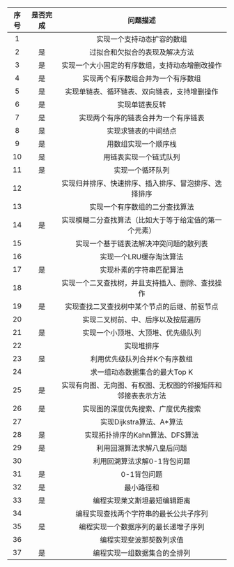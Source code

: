 | 序号 | 是否完成 |                           问题描述                           |
| :--: | :------: | :----------------------------------------------------------: |
|  1   |          |       实现一个支持动态扩容的数组 |
|  2   |    是    |       过拟合和欠拟合的表现及解决方法                |
|  3   |    是    |       实现一个大小固定的有序数组，支持动态增删改操作        |
|  4   |    是    |       实现两个有序数组合并为一个有序数组                 |
|  5   |    是    |       实现单链表、循环链表、双向链表，支持增删操作          |
|  6   |    是    |       实现单链表反转                           |
|  7   |    是    |       实现两个有序的链表合并为一个有序链表            |
|  8   |    是    |       实现求链表的中间结点                       |
|  9   |    是    |       用数组实现一个顺序栈              |
|  10  |    是    |       用链表实现一个链式队列 |
|  11  |    是    |       实现一个循环队列        |
|  12  |          |       实现归并排序、快速排序、插入排序、冒泡排序、选择排序 |
|  13  |          |       实现一个有序数组的二分查找算法 |
|  14  |    是    |       实现模糊二分查找算法（比如大于等于给定值的第一个元素）   |
|  15  |          |       实现一个基于链表法解决冲突问题的散列表 |
|  16  |          |       实现一个LRU缓存淘汰算法 |
|  17  |    是    |       实现朴素的字符串匹配算法|
|  18  |          |       实现一个二叉查找树，并且支持插入、删除、查找操作 |
|  19  |    是    |       实现查找二叉查找树中某个节点的后继、前驱节点|
|  20  |          |       实现二叉树前、中、后序以及按层遍历 |
|  21  |    是    |       实现一个小顶堆、大顶堆、优先级队列|
|  22  |          |       实现堆排序 |
|  23  |    是    |       利用优先级队列合并K个有序数组|
|  24  |          |       求一组动态数据集合的最大Top K |
|  25  |    是    |       实现有向图、无向图、有权图、无权图的邻接矩阵和邻接表表示方法|
|  26  |    是    |       实现图的深度优先搜索、广度优先搜索|
|  27  |          |       实现Dijkstra算法、A*算法 |
|  28  |    是    |       实现拓扑排序的Kahn算法、DFS算法|
|  29  |    是    |       利用回溯算法求解八皇后问题|
|  30  |          |       利用回溯算法求解0-1背包问题|
|  31  |    是    |       0-1背包问题|
|  32  |    是    |       最小路径和|
|  33  |    是    |       编程实现莱文斯坦最短编辑距离|
|  34  |          |       编程实现查找两个字符串的最长公共子序列|
|  35  |    是    |       编程实现一个数据序列的最长递增子序列|
|  36  |          |       编程实现斐波那契数列求值|
|  37  |    是    |       编程实现一组数据集合的全排列|
